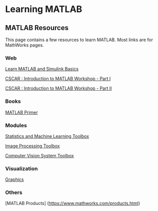 # Learning MATLAB

## MATLAB Resources

This page contains a few resources to learn MATLAB. Most links are for MathWorks pages.

### Web

[Learn MATLAB and Simulink Basics](https://www.mathworks.com/support/learn-with-matlab-tutorials.html)

[CSCAR : Introduction to MATLAB Workshop - Part I](https://github.com/marcio-mourao/intro2MATLAB-1)

[CSCAR : Introduction to MATLAB Workshop - Part II](https://github.com/marcio-mourao/intro2MATLAB-2)

### Books

[MATLAB Primer](http://www.mathworks.com/help/releases/R2014b/pdf_doc/matlab/getstart.pdf)


### Modules

[Statistics and Machine Learning Toolbox](https://www.mathworks.com/products/statistics.html)

[Image Processing Toolbox](https://www.mathworks.com/products/image.html)

[Computer Vision System Toolbox](https://www.mathworks.com/products/computer-vision.html)


### Visualization

[Graphics](https://www.mathworks.com/help/matlab/graphics.html)


### Others

[MATLAB Products] (https://www.mathworks.com/products.html)